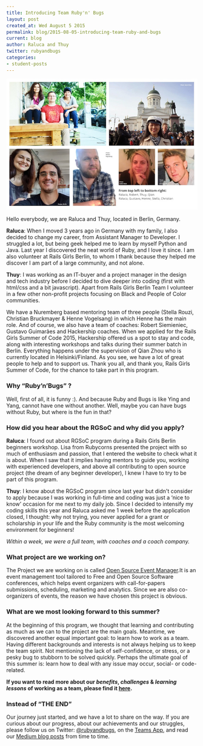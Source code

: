 ```yaml
---
title: Introducing Team Ruby'n' Bugs
layout: post
created_at: Wed August 5 2015
permalink: blog/2015-08-05-introducing-team-ruby-and-bugs
current: blog
author: Raluca and Thuy
twitter: rubyandbugs
categories: 
- student-posts
---
```

<img src="/img/blog/2015/introducing-team-rnb-all.jpg" alt="Team Ruby'n'Bugs">

Hello everybody, we are Raluca and Thuy, located in Berlin, Germany.

**Raluca**: When I moved 3 years ago in Germany with my family, I also decided to change my career, from Assistant Manager to Developer. I struggled a lot, but being geek helped me to learn by myself Python and Java. Last year I discovered the neat world of Ruby, and I love it since. I am also volunteer at Rails Girls Berlin, to whom I thank because they helped me discover I am part of a large community, and not alone.

**Thuy**: I was working as an IT-buyer and a project manager in the design and tech industry before I decided to dive deeper into coding (first with html/css and a bit javascript). Apart from Rails Girls Berlin Team I volunteer in a few other non-profit projects focusing on Black and People of Color communities.

We have a Nuremberg based mentoring team of three people (Stella Rouzi, Christian Bruckmayer & Henne Vogelsang) in which Henne has the main role. And of course, we also have a team of coaches: Robert Siemieniec, Gustavo Guimarães and Hackership coaches.
When we applied for the Rails Girls Summer of Code 2015, Hackership offered us a spot to stay and code, along with interesting workshops and talks during their summer batch in Berlin. Everything happens under the supervision of Qian Zhou who is currently located in Helsinki/Finland.
As you see, we have a lot of great people to help and to support us. Thank you all, and thank you, Rails Girls Summer of Code, for the chance to take part in this program.


### Why “Ruby’n’Bugs” ?

Well, first of all, it is funny :). And because Ruby and Bugs is like Ying and Yang, cannot have one without another. Well, maybe you can have bugs without Ruby, but where is the fun in that?


### How did you hear about the RGSoC and why did you apply?

**Raluca**: I found out about RGSoC program during a Rails Girls Berlin beginners workshop. Lisa from Rubycorns presented the project with so much of enthusiasm and passion, that I entered the website to check what it is about. When I saw that it implies having mentors to guide you, working with experienced developers, and above all contributing to open source project (the dream of any beginner developer), I knew I have to try to be part of this program.

**Thuy**: I know about the RGSoC program since last year but didn't consider to apply because I was working in full-time and coding was just a ‘nice to know’ occasion for me next to my daily job. Since I decided to intensify my coding skills this year and Raluca asked me 1 week before the application closed, I thought: why not trying, you never applied for a grant or scholarship in your life and the Ruby community is the most welcoming environment for beginners!


*Within a week, we were a full team, with coaches and a  coach company.*


### What project are we working on?

The Project we are working on is called [Open Source Event Manager](http://www.osem.io).It is an event management tool tailored to Free and Open Source Software conferences, which helps event organizers with call-for-papers submissions, scheduling, marketing and analytics. Since we are also co-organizers of events, the reason we have chosen this project is obvious.


### What are we most looking forward to this summer?

At the beginning of this program, we thought that learning and contributing as much as we can to the project are the main goals. Meantime, we discovered another equal important goal: to learn how to work as a team. Having different backgrounds and interests is not always helping us to keep the team spirit. Not mentioning the lack of self-confidence, or stress, or a pesky bug to stubborn to be solved quickly. Perhaps the ultimate goal of this summer is: learn how to deal with any issue may occur, social- or code-related.

**If you want to read more about our _benefits_, _challenges_ & _learning lessons_ of working as a team, please find it [here](https://medium.com/@rubyandbugs/rails-girls-summer-of-code-hackership-the-benefits-challenges-of-being-part-of-2-programs-at-fab267941568).**


### Instead of “THE END”

Our journey just started, and we have a lot to share on the way. If you are curious about our progress, about our achievements and our struggles, please follow us on Twitter: [@rubyandbugs](http://www.twitter.com/rubyandbugs), on the [Teams App](https://teams.railsgirlssummerofcode.org/teams/39), and read our [Medium blog posts](https://medium.com/@rubyandbugs) from time to time.
